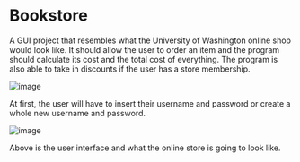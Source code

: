 # Bookstore
A GUI project that resembles what the University of Washington online shop would look like. It should allow the user to order an item and the program should calculate its cost and the total cost of everything. The program is also able to take in discounts if the user has a store membership.

![image](https://github.com/atofus/Bookstore/assets/138819170/8344881b-7245-4990-8e91-c6f57a225ce7)


At first, the user will have to insert their username and password or create a whole new username and password.

![image](https://github.com/atofus/Bookstore/assets/138819170/98170818-e46c-4d69-a47b-2b223902ab15)


Above is the user interface and what the online store is going to look like.
